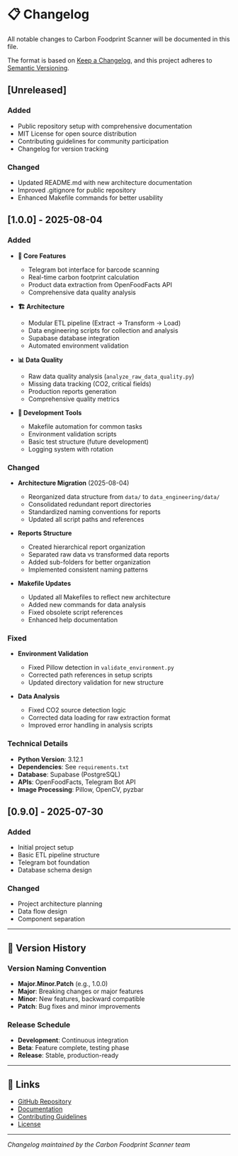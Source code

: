 # 📋 Changelog

All notable changes to Carbon Foodprint Scanner will be documented in this file.

The format is based on [Keep a Changelog](https://keepachangelog.com/en/1.0.0/),
and this project adheres to [Semantic Versioning](https://semver.org/spec/v2.0.0.html).

## [Unreleased]

### Added
- Public repository setup with comprehensive documentation
- MIT License for open source distribution
- Contributing guidelines for community participation
- Changelog for version tracking

### Changed
- Updated README.md with new architecture documentation
- Improved .gitignore for public repository
- Enhanced Makefile commands for better usability

## [1.0.0] - 2025-08-04

### Added
- **🍫 Core Features**
  - Telegram bot interface for barcode scanning
  - Real-time carbon footprint calculation
  - Product data extraction from OpenFoodFacts API
  - Comprehensive data quality analysis

- **🏗️ Architecture**
  - Modular ETL pipeline (Extract → Transform → Load)
  - Data engineering scripts for collection and analysis
  - Supabase database integration
  - Automated environment validation

- **📊 Data Quality**
  - Raw data quality analysis (`analyze_raw_data_quality.py`)
  - Missing data tracking (CO2, critical fields)
  - Production reports generation
  - Comprehensive quality metrics

- **🔧 Development Tools**
  - Makefile automation for common tasks
  - Environment validation scripts
  - Basic test structure (future development)
  - Logging system with rotation

### Changed
- **Architecture Migration** (2025-08-04)
  - Reorganized data structure from `data/` to `data_engineering/data/`
  - Consolidated redundant report directories
  - Standardized naming conventions for reports
  - Updated all script paths and references

- **Reports Structure**
  - Created hierarchical report organization
  - Separated raw data vs transformed data reports
  - Added sub-folders for better organization
  - Implemented consistent naming patterns

- **Makefile Updates**
  - Updated all Makefiles to reflect new architecture
  - Added new commands for data analysis
  - Fixed obsolete script references
  - Enhanced help documentation

### Fixed
- **Environment Validation**
  - Fixed Pillow detection in `validate_environment.py`
  - Corrected path references in setup scripts
  - Updated directory validation for new structure

- **Data Analysis**
  - Fixed CO2 source detection logic
  - Corrected data loading for raw extraction format
  - Improved error handling in analysis scripts

### Technical Details
- **Python Version**: 3.12.1
- **Dependencies**: See `requirements.txt`
- **Database**: Supabase (PostgreSQL)
- **APIs**: OpenFoodFacts, Telegram Bot API
- **Image Processing**: Pillow, OpenCV, pyzbar

## [0.9.0] - 2025-07-30

### Added
- Initial project setup
- Basic ETL pipeline structure
- Telegram bot foundation
- Database schema design

### Changed
- Project architecture planning
- Data flow design
- Component separation

---

## 📝 Version History

### Version Naming Convention
- **Major.Minor.Patch** (e.g., 1.0.0)
- **Major**: Breaking changes or major features
- **Minor**: New features, backward compatible
- **Patch**: Bug fixes and minor improvements

### Release Schedule
- **Development**: Continuous integration
- **Beta**: Feature complete, testing phase
- **Release**: Stable, production-ready

---

## 🔗 Links

- [GitHub Repository](https://github.com/Ladmya/carbon-foodprint-scanner)
- [Documentation](README.md)
- [Contributing Guidelines](CONTRIBUTING.md)
- [License](LICENSE)

---

*Changelog maintained by the Carbon Foodprint Scanner team* 